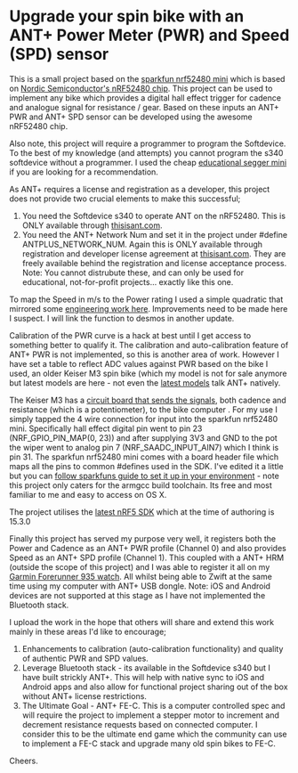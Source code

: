 # Upgrade your spin bike with an ANT+ Power Meter (PWR) and Speed (SPD) sensor

This is a small project based on the [sparkfun nrf52480 mini](https://www.sparkfun.com/products/15025) which is based on [Nordic Semiconductor's nRF52480 chip](https://www.nordicsemi.com/?sc_itemid=%7B2DC10BA5-A76E-40F8-836E-E2FC65803A71%7D). This project can be used to implement any bike which provides a digital hall effect trigger for cadence and analogue signal for resistance / gear. Based on these inputs an ANT+ PWR and ANT+ SPD sensor can be developed using the awesome nRF52480 chip.

Also note, this project will require a programmer to program the Softdevice. To the best of my knowledge (and attempts) you cannot program the s340 softdevice without a programmer. I used the cheap [educational segger mini](https://www.segger.com/products/debug-probes/j-link/models/j-link-edu-mini/) if you are looking for a recommendation.

As ANT+ requires a license and registration as a developer, this project does not provide two crucial elements to make this successful;
1. You need the Softdevice s340 to operate ANT on the nRF52480. This is ONLY available through [thisisant.com](thisisant.com).
2. You need the ANT+ Network Num and set it in the project under #define ANTPLUS_NETWORK_NUM.
Again this is ONLY available through registration and developer license agreement at [thisisant.com](thisisant.com). They are freely available behind the registration and license acceptance process. Note: You cannot distrubute these, and can only be used for educational, not-for-profit projects... exactly like this one.

To map the Speed in m/s to the Power rating I used a simple quadratic that mirrored some [engineering work here](https://www.gribble.org/cycling/power_v_speed.html). Improvements need to be made here I suspect. I will link the function to desmos in another update.

Calibration of the PWR curve is a hack at best until I get access to something better to qualify it. The calibration and auto-calibration feature of ANT+ PWR is not implemented, so this is another area of work. However I have set a table to reflect ADC values against PWR based on the bike I used, an older Keiser M3 spin bike (which my model is not for sale anymore but latest models are here - not even the [latest models](https://www.keiser.com/fitness-equipment/cardio-training/m3i-indoor-cycle) talk ANT+ natively.

The Keiser M3 has a [circuit board that sends the signals](https://www.sportsmith.net/itemform.aspx?item=46112&ReturnUrl=/productsearch.aspx?dsNav=Ro%3a12%2cN%3a751349&dsDimSearch=Dxp%3a5), both cadence and resistance (which is a potentiometer), to the bike computer . For my use I simply tapped the 4 wire connection for input into the sparkfun nrf52480 mini. Specifically hall effect digital pin went to pin 23 (NRF_GPIO_PIN_MAP(0, 23)) and after supplying 3V3 and GND to the pot the wiper went to analog pin 7 (NRF_SAADC_INPUT_AIN7) which I think is pin 31. The sparkfun nrf52480 mini comes with a board header file which maps all the pins to common #defines used in the SDK. I've edited it a little but you can [follow sparkfuns guide to set it up in your environment](https://learn.sparkfun.com/tutorials/nrf52840-advanced-development-with-the-nrf5-sdk) - note this project only caters for the armgcc build toolchain. Its free and most familiar to me and easy to access on OS X.

The project utilises the [latest nRF5 SDK](https://infocenter.nordicsemi.com/topic/com.nordic.infocenter.sdk5.v15.3.0/index.html) which at the time of authoring is 15.3.0 

Finally this project has served my purpose very well, it registers both the Power and Cadence as an ANT+ PWR profile (Channel 0) and also provides Speed as an ANT+ SPD profile (Channel 1). This coupled with a ANT+ HRM (outside the scope of this project) and I was able to register it all on my [Garmin Forerunner 935 watch](https://buy.garmin.com/en-AU/AU/p/564291). All whilst being able to Zwift at the same time using my computer with ANT+ USB dongle. Note: iOS and Android devices are not supported at this stage as I have not implemented the Bluetooth stack.

I upload the work in the hope that others will share and extend this work mainly in these areas I'd like to encourage;
1. Enhancements to calibration (auto-calibration functionality) and quality of authentic PWR and SPD values.
2. Leverage Bluetooth stack - its available in the Softdevice s340 but I have built strickly ANT+. This will help with native sync to iOS and Android apps and also allow for functional project sharing out of the box without ANT+ license restrictions.
3. The Ultimate Goal - ANT+ FE-C. This is a computer controlled spec and will require the project to implement a stepper motor to increment and decrement resistance requests based on connected computer. I consider this to be the ultimate end game which the community can use to implement a FE-C stack and upgrade many old spin bikes to FE-C.

Cheers.
